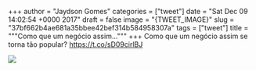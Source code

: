 
+++
author = "Jaydson Gomes"
categories = ["tweet"]
date = "Sat Dec 09 14:02:54 +0000 2017"
draft = false
image = "{TWEET_IMAGE}"
slug = "37bf662b4ae681a35bbee42bef314b584958307a"
tags = ["tweet"]
title = """Como que um negócio assim..."""
+++
Como que um negócio assim se torna tão popular? https://t.co/sD09cirlBJ

![](/images/tweet-media/939495574180696065-DQnCAYIW4AIbANg.jpg)